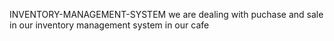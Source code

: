 INVENTORY-MANAGEMENT-SYSTEM
we are dealing with puchase and sale in our inventory management system in our cafe

